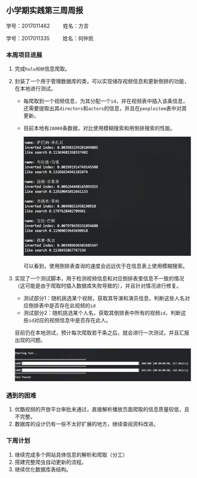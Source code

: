 ## 小学期实践第三周周报

学号：2017011462 &emsp;&emsp; 姓名：方言

学号：2017011335 &emsp;&emsp; 姓名：何仲凯



### 本周项目进展

1. 完成`hulu视频`信息爬取。

2. 封装了一个用于管理数据库的类，可以实现储存视频信息和更新倒排的功能，在本地进行测试。

   - 每爬取到一个视频信息，为其分配一个`id`，并在视频表中插入该条信息，还需要提取出其`directors`和`actors`的信息，并且在`peopleitem`表中对其更新。

   - 目前本地有`28000`条数据，对比使用模糊搜索和用倒排搜索的性能。

     ![img](img/1.png)

     可以看到，使用倒排表查询的速度会远远优于在信息表上使用模糊搜索。

     

3. 实现了一个测试脚本，用于检测视频信息和对应倒排表里信息不一致的情况（这可能是由于爬取时插入数据库失败导致的），并且针对情况进行修复。

   - 测试部分1：随机挑选某个视频，获取其导演和演员信息，判断这些人名对应倒排表中是否存在此视频的`id`
   - 测试部分2：随机挑选某个人名，获取其倒排表中所有的视频`id`，判断这些`id`对应的视频信息中是否存在此人。

   目前仍在本地测试，预计每次爬取若干条之后，就会进行一次测试，并且汇报出现的问题。

   ![img](img/2.png)



### 遇到的困难

1. 优酷视频的开放平台审批未通过，直接解析播放页面爬取的信息质量较低，且不完整。
2. 数据库的设计仍有一些不太好扩展的地方，继续查阅资料改进。



### 下周计划

1. 继续完成多个网站具体信息的解析和爬取（分工）
2. 搭建完整爬虫自动更新的流程。
3. 继续优化数据库表结构。